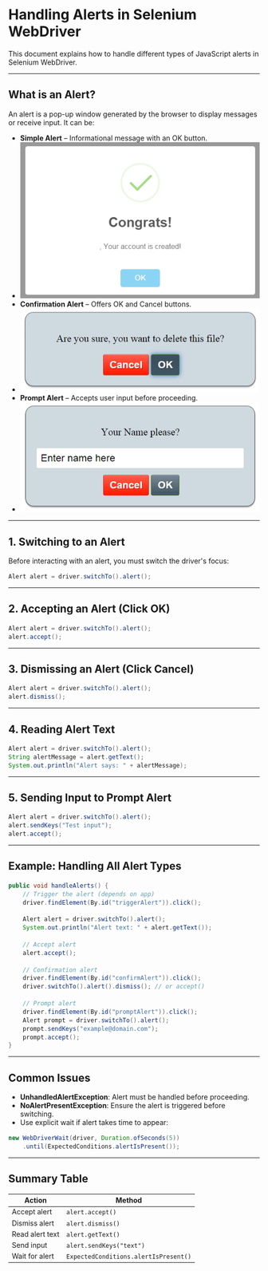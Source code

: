 # Handling Alerts in Selenium WebDriver

This document explains how to handle different types of JavaScript alerts in Selenium WebDriver.

---

## What is an Alert?

An alert is a pop-up window generated by the browser to display messages or receive input. It can be:
- **Simple Alert** – Informational message with an OK button.
- ![simple_alert](images/simple_alert.png)
- **Confirmation Alert** – Offers OK and Cancel buttons.
- ![confirmation_alert](images/confirmation_alert.png)
- **Prompt Alert** – Accepts user input before proceeding.
- ![promt_alert](images/promt_alert.png)

---

## 1. Switching to an Alert

Before interacting with an alert, you must switch the driver's focus:

```java
Alert alert = driver.switchTo().alert();
```

---

## 2. Accepting an Alert (Click OK)

```java
Alert alert = driver.switchTo().alert();
alert.accept();
```

---

## 3. Dismissing an Alert (Click Cancel)

```java
Alert alert = driver.switchTo().alert();
alert.dismiss();
```

---

## 4. Reading Alert Text

```java
Alert alert = driver.switchTo().alert();
String alertMessage = alert.getText();
System.out.println("Alert says: " + alertMessage);
```

---

## 5. Sending Input to Prompt Alert

```java
Alert alert = driver.switchTo().alert();
alert.sendKeys("Test input");
alert.accept();
```

---

## Example: Handling All Alert Types

```java
public void handleAlerts() {
    // Trigger the alert (depends on app)
    driver.findElement(By.id("triggerAlert")).click();

    Alert alert = driver.switchTo().alert();
    System.out.println("Alert text: " + alert.getText());

    // Accept alert
    alert.accept();

    // Confirmation alert
    driver.findElement(By.id("confirmAlert")).click();
    driver.switchTo().alert().dismiss(); // or accept()

    // Prompt alert
    driver.findElement(By.id("promptAlert")).click();
    Alert prompt = driver.switchTo().alert();
    prompt.sendKeys("example@domain.com");
    prompt.accept();
}
```

---

## Common Issues

- **UnhandledAlertException**: Alert must be handled before proceeding.
- **NoAlertPresentException**: Ensure the alert is triggered before switching.
- Use explicit wait if alert takes time to appear:
```java
new WebDriverWait(driver, Duration.ofSeconds(5))
    .until(ExpectedConditions.alertIsPresent());
```

---

## Summary Table

| Action           | Method                              |
|------------------|--------------------------------------|
| Accept alert     | `alert.accept()`                    |
| Dismiss alert    | `alert.dismiss()`                   |
| Read alert text  | `alert.getText()`                   |
| Send input       | `alert.sendKeys("text")`           |
| Wait for alert   | `ExpectedConditions.alertIsPresent()` |

